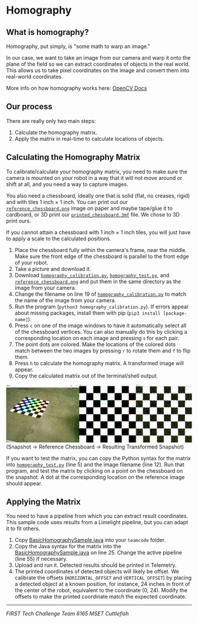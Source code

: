 # Homography

## What is homography?

Homography, put simply, is "some math to warp an image."

In our case, we want to take an image from our camera and warp it onto the plane of the field so we can extract coordinates of objects in the real world. This allows us to take pixel coordinates on the image and convert them into real-world coordinates.

More info on how homography works here: [OpenCV Docs](https://docs.opencv.org/4.x/d9/dab/tutorial_homography.html)

## Our process

There are really only two main steps:

1. Calculate the homography matrix.
2. Apply the matrix in real-time to calculate locations of objects.

## Calculating the Homography Matrix

To calibrate/calculate your homography matrix, you need to make sure the camera is mounted on your robot in a way that it will not move around or shift at all, and you need a way to capture images.

You also need a chessboard, ideally one that is solid (flat, no creases, rigid) and with tiles 1 inch × 1 inch. You can print out our [`reference_chessboard.png`](images/reference/reference_chessboard.png) image on paper and maybe tape/glue it to cardboard, or 3D print our [`printed_chessboard.3mf`](models/printed_chessboard.3mf) file. We chose to 3D print ours.

If you cannot attain a chessboard with 1 inch × 1 inch tiles, you will just have to apply a scale to the calculated positions.

1. Place the chessboard fully within the camera's frame, near the middle. Make sure the front edge of the chessboard is parallel to the front edge of your robot.
2. Take a picture and download it.
3. Download [`homography_calibration.py`](src/python/homography_calibration.py), [`homography_test.py`](src/python/homography_test.py), and [`reference_chessboard.png`](images/reference/reference_chessboard.png) and put them in the same directory as the image from your camera.
4. Change the filename on line 19 of [`homography_calibration.py`](src/python/homography_calibration.py) to match the name of the image from your camera.
5. Run the program (`python3 homography_calibration.py`). If errors appear about missing packages, install them with pip (`pip3 install [package-name]`).
6. Press `c` on one of the image windows to have it automatically select all of the chessboard vertices. You can also manually do this by clicking a corresponding location on each image and pressing `s` for each pair.
7. The point dots are colored. Make the locations of the colored dots match between the two images by pressing `r` to rotate them and `f` to flip them.
8. Press `h` to calculate the homography matrix. A transformed image will appear.
9. Copy the calculated matrix out of the terminal/shell output.

![Example](images/reference/combined.png)
(Snapshot -> Reference Chessboard -> Resulting Transformed Snapshot)

If you want to test the matrix, you can copy the Python syntax for the matrix into [`homography_test.py`](src/python/homography_test.py) (line 5) and the image filename (line 12). Run that program, and test the matrix by clicking on a point on the chessboard on the snapshot. A dot at the corresponding location on the reference image should appear.

## Applying the Matrix

You need to have a pipeline from which you can extract result coordinates. This sample code uses results from a Limelight pipeline, but you can adapt it to fit others.

1. Copy [BasicHomographySample.java](src/java/BasicHomographySample.java) into your `teamcode` folder.
2. Copy the Java syntax for the matrix into the [BasicHomographySample.java](src/java/BasicHomographySample.java) on line 25. Change the active pipeline (line 55) if necessary.
3. Upload and run it. Detected results should be printed in Telemetry.
4. The printed coordinates of detected objects will likely be offset. We calibrate the offsets (`HORIZONTAL_OFFSET` and `VERTICAL_OFFSET`) by placing a detected object at a known position, for instance, 24 inches in front of the center of the robot, equivalent to the coordinate (0, 24). Modify the offsets to make the printed coordinate match the expected coordinate.

---

_FIRST Tech Challenge Team 6165 MSET Cuttlefish_
